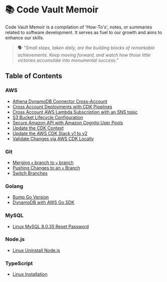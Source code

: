 # 📚 Code Vault Memoir

Code Vault Memoir is a compilation of 'How-To's', notes, or summaries related to software development. It serves as fuel to our growth and aims to enhance our skills.

> 🗣️ *"Small steps, taken daily, are the building blocks of remarkable achievements. Keep moving forward, and watch how those little victories accumulate into monumental success."*

## Table of Contents
### AWS
* [Athena DynamoDB Connector Cross-Account](aws/athena-dynamodb-connector-cross-acct.md)
* [Cross Account Deployments with CDK Pipelines](aws/cross-account-deployments-cdk-pipelines.md)
* [Cross Account AWS Lambda Subscription with an SNS topic](aws/cross-account-lambda-subscription-with-sns.md)
* [S3 Bucket Lifecycle Configuration](aws/s3-bucket-lifecycle.md)
* [Secure Amazon API with Amazon Cognito User Pools](aws/secure-amazon-api-with-cognito-user-pools.md)
* [Update the CDK Context](aws/update-cdk-context.md)
* [Update the AWS CDK Stack v1 to v2](aws/update-cdk-to-v2.md)
* [Validate Changes via AWS CDK Locally](aws/validate-changes-via-aws-cdk-locally.md)

### Git
* [Merging `x` branch to `y` branch](git/merge-branches.md)
* [Pushing Changes to an `x` Branch](git/push-changes-to-x-branch.md)
* [Switch Branches](git/switch-branches.md)

### Golang
* [Bump Go Version](go/bump-go-version.md)
* [DynamoDB with AWS Go SDK](go/dynamodb-with-aws-go-sdk.md)

### MySQL
* [Linux MySQL 8.0.35 Reset Password](mysql/mysql-reset-password.md)

### Node.js
* [Linux Uninstall Node.js](nodejs/uninstall-nodejs.md)

### TypeScript
* [Linux Installation](typescript/linux-installation.md)